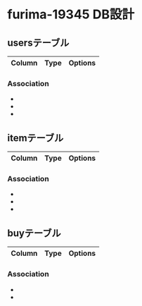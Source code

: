 # furima-19345 DB設計

## usersテーブル
|Column|Type|Options|
|------|----|-------|

### Association
- 
- 
- 

## itemテーブル
|Column|Type|Options|
|------|----|-------|

### Association
- 
- 
- 

## buyテーブル
|Column|Type|Options|
|------|----|-------|

### Association
- 
- 

